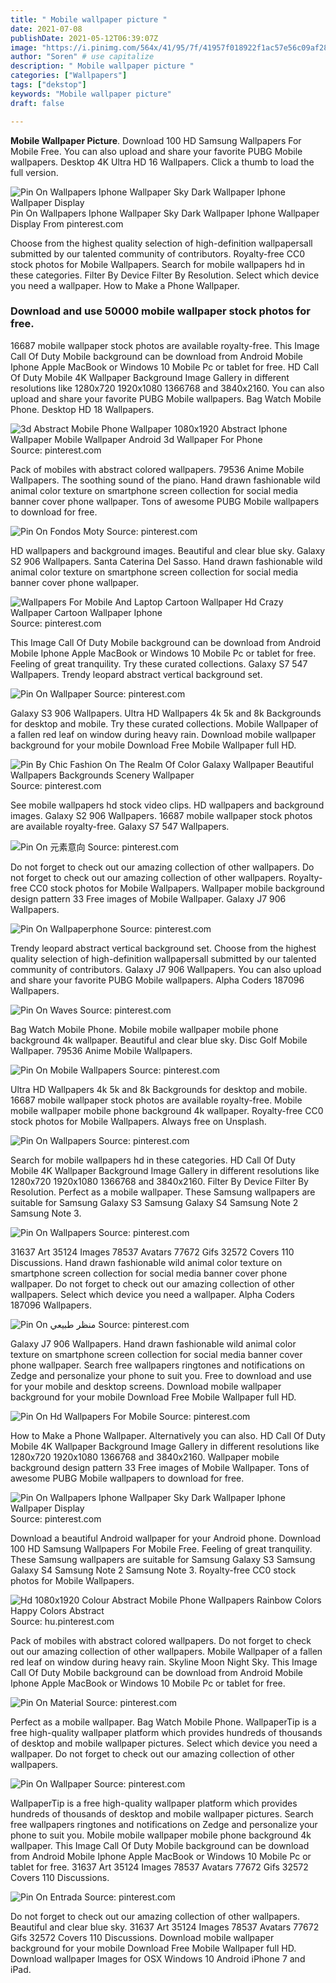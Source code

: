 ```yaml
---
title: " Mobile wallpaper picture "
date: 2021-07-08
publishDate: 2021-05-12T06:39:07Z
image: "https://i.pinimg.com/564x/41/95/7f/41957f018922f1ac57e56c09af28a481.jpg"
author: "Soren" # use capitalize
description: " Mobile wallpaper picture "
categories: ["Wallpapers"]
tags: ["dekstop"]
keywords: "Mobile wallpaper picture"
draft: false

---
```



**Mobile Wallpaper Picture**. Download 100 HD Samsung Wallpapers For Mobile Free. You can also upload and share your favorite PUBG Mobile wallpapers. Desktop 4K Ultra HD 16 Wallpapers. Click a thumb to load the full version.

![Pin On Wallpapers Iphone Wallpaper Sky Dark Wallpaper Iphone Wallpaper Display](https://i.pinimg.com/originals/5e/17/bc/5e17bcd9aff329df7a32f9021b13f19a.png "Pin On Wallpapers Iphone Wallpaper Sky Dark Wallpaper Iphone Wallpaper Display")
Pin On Wallpapers Iphone Wallpaper Sky Dark Wallpaper Iphone Wallpaper Display From pinterest.com


Choose from the highest quality selection of high-definition wallpapersall submitted by our talented community of contributors. Royalty-free CC0 stock photos for Mobile Wallpapers. Search for mobile wallpapers hd in these categories. Filter By Device Filter By Resolution. Select which device you need a wallpaper. How to Make a Phone Wallpaper.

### Download and use 50000 mobile wallpaper stock photos for free.

16687 mobile wallpaper stock photos are available royalty-free. This Image Call Of Duty Mobile background can be download from Android Mobile Iphone Apple MacBook or Windows 10 Mobile Pc or tablet for free. HD Call Of Duty Mobile 4K Wallpaper Background Image Gallery in different resolutions like 1280x720 1920x1080 1366768 and 3840x2160. You can also upload and share your favorite PUBG Mobile wallpapers. Bag Watch Mobile Phone. Desktop HD 18 Wallpapers.


![3d Abstract Mobile Phone Wallpaper 1080x1920 Abstract Iphone Wallpaper Mobile Wallpaper Android 3d Wallpaper For Phone](https://i.pinimg.com/originals/9e/79/73/9e7973a453db67f6b3d8244c915b61af.jpg "3d Abstract Mobile Phone Wallpaper 1080x1920 Abstract Iphone Wallpaper Mobile Wallpaper Android 3d Wallpaper For Phone")
Source: pinterest.com

Pack of mobiles with abstract colored wallpapers. 79536 Anime Mobile Wallpapers. The soothing sound of the piano. Hand drawn fashionable wild animal color texture on smartphone screen collection for social media banner cover phone wallpaper. Tons of awesome PUBG Mobile wallpapers to download for free.

![Pin On Fondos Moty](https://i.pinimg.com/originals/a0/4e/b5/a04eb51500e32d0b2ccd465f603832f6.jpg "Pin On Fondos Moty")
Source: pinterest.com

HD wallpapers and background images. Beautiful and clear blue sky. Galaxy S2 906 Wallpapers. Santa Caterina Del Sasso. Hand drawn fashionable wild animal color texture on smartphone screen collection for social media banner cover phone wallpaper.

![Wallpapers For Mobile And Laptop Cartoon Wallpaper Hd Crazy Wallpaper Cartoon Wallpaper Iphone](https://i.pinimg.com/originals/82/f2/36/82f2364b6512247726c00292f7fc4a57.jpg "Wallpapers For Mobile And Laptop Cartoon Wallpaper Hd Crazy Wallpaper Cartoon Wallpaper Iphone")
Source: pinterest.com

This Image Call Of Duty Mobile background can be download from Android Mobile Iphone Apple MacBook or Windows 10 Mobile Pc or tablet for free. Feeling of great tranquility. Try these curated collections. Galaxy S7 547 Wallpapers. Trendy leopard abstract vertical background set.

![Pin On Wallpaper](https://i.pinimg.com/474x/b0/1c/08/b01c08840081528194f0665560a38fbf.jpg "Pin On Wallpaper")
Source: pinterest.com

Galaxy S3 906 Wallpapers. Ultra HD Wallpapers 4k 5k and 8k Backgrounds for desktop and mobile. Try these curated collections. Mobile Wallpaper of a fallen red leaf on window during heavy rain. Download mobile wallpaper background for your mobile Download Free Mobile Wallpaper full HD.

![Pin By Chic Fashion On The Realm Of Color Galaxy Wallpaper Beautiful Wallpapers Backgrounds Scenery Wallpaper](https://i.pinimg.com/564x/73/78/34/7378342ed15dc1486ad3b60c7e4c87c9.jpg "Pin By Chic Fashion On The Realm Of Color Galaxy Wallpaper Beautiful Wallpapers Backgrounds Scenery Wallpaper")
Source: pinterest.com

See mobile wallpapers hd stock video clips. HD wallpapers and background images. Galaxy S2 906 Wallpapers. 16687 mobile wallpaper stock photos are available royalty-free. Galaxy S7 547 Wallpapers.

![Pin On 元素意向](https://i.pinimg.com/564x/44/7c/11/447c11d8f3584ae75de0c09e4c65bdcc.jpg "Pin On 元素意向")
Source: pinterest.com

Do not forget to check out our amazing collection of other wallpapers. Do not forget to check out our amazing collection of other wallpapers. Royalty-free CC0 stock photos for Mobile Wallpapers. Wallpaper mobile background design pattern 33 Free images of Mobile Wallpaper. Galaxy J7 906 Wallpapers.

![Pin On Wallpaperphone](https://i.pinimg.com/originals/08/63/e0/0863e0e14e55779a50436e6f46b1184b.jpg "Pin On Wallpaperphone")
Source: pinterest.com

Trendy leopard abstract vertical background set. Choose from the highest quality selection of high-definition wallpapersall submitted by our talented community of contributors. Galaxy J7 906 Wallpapers. You can also upload and share your favorite PUBG Mobile wallpapers. Alpha Coders 187096 Wallpapers.

![Pin On Waves](https://i.pinimg.com/originals/49/9d/ca/499dca638d97504e635bdb3518aaf050.jpg "Pin On Waves")
Source: pinterest.com

Bag Watch Mobile Phone. Mobile mobile wallpaper mobile phone background 4k wallpaper. Beautiful and clear blue sky. Disc Golf Mobile Wallpaper. 79536 Anime Mobile Wallpapers.

![Pin On Mobile Wallpapers](https://i.pinimg.com/originals/1e/42/ba/1e42ba341b468e789b0969dad8110e46.jpg "Pin On Mobile Wallpapers")
Source: pinterest.com

Ultra HD Wallpapers 4k 5k and 8k Backgrounds for desktop and mobile. 16687 mobile wallpaper stock photos are available royalty-free. Mobile mobile wallpaper mobile phone background 4k wallpaper. Royalty-free CC0 stock photos for Mobile Wallpapers. Always free on Unsplash.

![Pin On Wallpapers](https://i.pinimg.com/564x/c4/2c/d3/c42cd325eb9e88ff4acd0b6914b9a3f0.jpg "Pin On Wallpapers")
Source: pinterest.com

Search for mobile wallpapers hd in these categories. HD Call Of Duty Mobile 4K Wallpaper Background Image Gallery in different resolutions like 1280x720 1920x1080 1366768 and 3840x2160. Filter By Device Filter By Resolution. Perfect as a mobile wallpaper. These Samsung wallpapers are suitable for Samsung Galaxy S3 Samsung Galaxy S4 Samsung Note 2 Samsung Note 3.

![Pin On Wallpapers](https://i.pinimg.com/originals/f1/b5/85/f1b585356c64c17b6a9a157dada35c83.jpg "Pin On Wallpapers")
Source: pinterest.com

31637 Art 35124 Images 78537 Avatars 77672 Gifs 32572 Covers 110 Discussions. Hand drawn fashionable wild animal color texture on smartphone screen collection for social media banner cover phone wallpaper. Do not forget to check out our amazing collection of other wallpapers. Select which device you need a wallpaper. Alpha Coders 187096 Wallpapers.

![Pin On منظر طبيعي](https://i.pinimg.com/474x/fd/fb/09/fdfb096690dd60162ac4b04a264ef23a.jpg "Pin On منظر طبيعي")
Source: pinterest.com

Galaxy J7 906 Wallpapers. Hand drawn fashionable wild animal color texture on smartphone screen collection for social media banner cover phone wallpaper. Search free wallpapers ringtones and notifications on Zedge and personalize your phone to suit you. Free to download and use for your mobile and desktop screens. Download mobile wallpaper background for your mobile Download Free Mobile Wallpaper full HD.

![Pin On Hd Wallpapers For Mobile](https://i.pinimg.com/originals/26/1e/fa/261efafc79e9cee442e67deff1ebe73a.jpg "Pin On Hd Wallpapers For Mobile")
Source: pinterest.com

How to Make a Phone Wallpaper. Alternatively you can also. HD Call Of Duty Mobile 4K Wallpaper Background Image Gallery in different resolutions like 1280x720 1920x1080 1366768 and 3840x2160. Wallpaper mobile background design pattern 33 Free images of Mobile Wallpaper. Tons of awesome PUBG Mobile wallpapers to download for free.

![Pin On Wallpapers Iphone Wallpaper Sky Dark Wallpaper Iphone Wallpaper Display](https://i.pinimg.com/originals/5e/17/bc/5e17bcd9aff329df7a32f9021b13f19a.png "Pin On Wallpapers Iphone Wallpaper Sky Dark Wallpaper Iphone Wallpaper Display")
Source: pinterest.com

Download a beautiful Android wallpaper for your Android phone. Download 100 HD Samsung Wallpapers For Mobile Free. Feeling of great tranquility. These Samsung wallpapers are suitable for Samsung Galaxy S3 Samsung Galaxy S4 Samsung Note 2 Samsung Note 3. Royalty-free CC0 stock photos for Mobile Wallpapers.

![Hd 1080x1920 Colour Abstract Mobile Phone Wallpapers Rainbow Colors Happy Colors Abstract](https://i.pinimg.com/originals/3d/54/a0/3d54a04940b98095c035cfab8e3498c4.jpg "Hd 1080x1920 Colour Abstract Mobile Phone Wallpapers Rainbow Colors Happy Colors Abstract")
Source: hu.pinterest.com

Pack of mobiles with abstract colored wallpapers. Do not forget to check out our amazing collection of other wallpapers. Mobile Wallpaper of a fallen red leaf on window during heavy rain. Skyline Moon Night Sky. This Image Call Of Duty Mobile background can be download from Android Mobile Iphone Apple MacBook or Windows 10 Mobile Pc or tablet for free.

![Pin On Material](https://i.pinimg.com/originals/e1/15/71/e11571173ab2795730f9ac19be95c976.png "Pin On Material")
Source: pinterest.com

Perfect as a mobile wallpaper. Bag Watch Mobile Phone. WallpaperTip is a free high-quality wallpaper platform which provides hundreds of thousands of desktop and mobile wallpaper pictures. Select which device you need a wallpaper. Do not forget to check out our amazing collection of other wallpapers.

![Pin On Wallpaper](https://i.pinimg.com/originals/df/a8/bd/dfa8bd95445e02de14bd8cb29099b7ae.jpg "Pin On Wallpaper")
Source: pinterest.com

WallpaperTip is a free high-quality wallpaper platform which provides hundreds of thousands of desktop and mobile wallpaper pictures. Search free wallpapers ringtones and notifications on Zedge and personalize your phone to suit you. Mobile mobile wallpaper mobile phone background 4k wallpaper. This Image Call Of Duty Mobile background can be download from Android Mobile Iphone Apple MacBook or Windows 10 Mobile Pc or tablet for free. 31637 Art 35124 Images 78537 Avatars 77672 Gifs 32572 Covers 110 Discussions.

![Pin On Entrada](https://i.pinimg.com/564x/41/95/7f/41957f018922f1ac57e56c09af28a481.jpg "Pin On Entrada")
Source: pinterest.com

Do not forget to check out our amazing collection of other wallpapers. Beautiful and clear blue sky. 31637 Art 35124 Images 78537 Avatars 77672 Gifs 32572 Covers 110 Discussions. Download mobile wallpaper background for your mobile Download Free Mobile Wallpaper full HD. Download wallpaper Images for OSX Windows 10 Android iPhone 7 and iPad.

